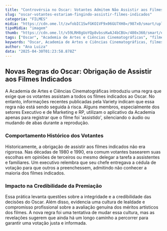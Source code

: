 ```yaml
---
title: "Controvérsia no Oscar: Votantes Admitem Não Assistir aos Filmes Indicados"
slug: "oscar-votantes-estariam-fingindo-assistir-filmes-indicados"
categoria: "FILMES"
midia: "https://cdn.ome.lt/zwfobIC1SwfGKO1VF9x06GU7XH8=/987x0/smart/uploads/conteudo/fotos/Design_sem_nome_-_2025-04-29T213458.626.png"
tipoMidia: "imagem"
thumb: "https://cdn.ome.lt/v59LRH8gUoYQp8vbssKwAJ4bCBU=/480x360/smart/extras/conteudos/Design_sem_nome_-_2025-04-29T213458.626.png"
tags: ["Oscar", "Academia de Artes e Ciências Cinematográficas", "filmes indicados", "votação no Oscar", "regras do Oscar"]
keywords: "Oscar, Academia de Artes e Ciências Cinematográficas, filmes indicados, votação no Oscar, regras do Oscar"
author: "Ana Luiza"
data: "2025-04-30T01:23:58.878Z"
---
```


## Novas Regras do Oscar: Obrigação de Assistir aos Filmes Indicados

A Academia de Artes e Ciências Cinematográficas introduziu uma regra que exige que os votantes assistam a todos os filmes indicados ao Oscar. No entanto, informações recentes publicadas pela Variety indicam que essa regra não está sendo seguida à risca. Alguns membros, especialmente dos setores Executivo e de Marketing e RP, utilizam o aplicativo da Academia apenas para registrar que o filme foi 'assistido', silenciando o áudio ou mudando de abas durante a reprodução.

### Comportamento Histórico dos Votantes

Historicamente, a obrigação de assistir aos filmes indicados não era rigorosa. Nas décadas de 1980 e 1990, era comum votantes basearem suas escolhas em opiniões de terceiros ou mesmo delegar a tarefa a assistentes e familiares. Um executivo relembra que seu chefe entregava a cédula de votação para que outros a preenchessem, admitindo não conhecer a maioria dos filmes indicados.

### Impacto na Credibilidade da Premiação

Essa prática levanta questões sobre a integridade e a credibilidade das decisões do Oscar. Além disso, evidencia uma cultura de lealdade e compromisso profissional sobre a avaliação genuína dos méritos artísticos dos filmes. A nova regra foi uma tentativa de mudar essa cultura, mas as revelações sugerem que ainda há um longo caminho a percorrer para garantir uma votação justa e informada.